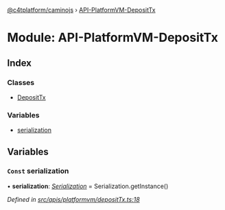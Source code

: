 [@c4tplatform/caminojs](../README.md) › [API-PlatformVM-DepositTx](api_platformvm_deposittx.md)

# Module: API-PlatformVM-DepositTx

## Index

### Classes

* [DepositTx](../classes/api_platformvm_deposittx.deposittx.md)

### Variables

* [serialization](api_platformvm_deposittx.md#const-serialization)

## Variables

### `Const` serialization

• **serialization**: *[Serialization](../classes/utils_serialization.serialization.md)* = Serialization.getInstance()

*Defined in [src/apis/platformvm/depositTx.ts:18](https://github.com/chain4travel/caminojs/blob/8077d740/src/apis/platformvm/depositTx.ts#L18)*
